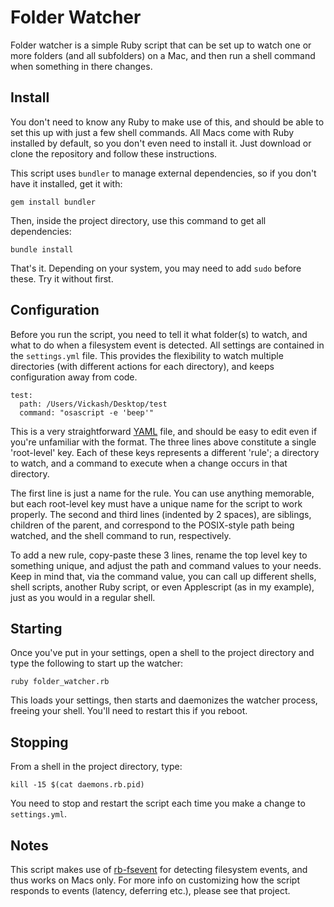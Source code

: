 # Folder Watcher

Folder watcher is a simple Ruby script that can be set up to watch one or more folders (and all subfolders) on a Mac, and then run a shell command when something in there changes.

## Install

You don't need to know any Ruby to make use of this, and should be able to set this up with just a few shell commands. All Macs come with Ruby installed by default, so you don't even need to install it. Just download or clone the repository and follow these instructions.

This script uses `bundler` to manage external dependencies, so if you don't have it installed, get it with:

    gem install bundler

Then, inside the project directory, use this command to get all dependencies:

	bundle install

That's it. Depending on your system, you may need to add `sudo` before these. Try it without first.

## Configuration

Before you run the script, you need to tell it what folder(s) to watch, and what to do when a filesystem event is detected. All settings are contained in the `settings.yml` file. This provides the flexibility to watch multiple directories (with different actions for each directory), and keeps configuration away from code.

    test:
      path: /Users/Vickash/Desktop/test
      command: "osascript -e 'beep'"

This is a very straightforward [YAML](http://en.wikipedia.org/wiki/YAML) file, and should be easy to edit even if you're unfamiliar with the format. The three lines above constitute a single 'root-level' key. Each of these keys represents a different 'rule'; a directory to watch, and a command to execute when a change occurs in that directory.

The first line is just a name for the rule. You can use anything memorable, but each root-level key must have a unique name for the script to work properly. The second and third lines (indented by 2 spaces), are siblings, children of the parent, and correspond to the POSIX-style path being watched, and the shell command to run, respectively.

To add a new rule, copy-paste these 3 lines, rename the top level key to something unique, and adjust the path and command values to your needs. Keep in mind that, via the command value, you can call up different shells, shell scripts, another Ruby script, or even Applescript (as in my example), just as you would in a regular shell.

## Starting

Once you've put in your settings, open a shell to the project directory and type the following to start up the watcher:

    ruby folder_watcher.rb

This loads your settings, then starts and daemonizes the watcher process, freeing your shell. You'll need to restart this if you reboot.

## Stopping

From a shell in the project directory, type:

    kill -15 $(cat daemons.rb.pid)

You need to stop and restart the script each time you make a change to `settings.yml`.

## Notes

This script makes use of [rb-fsevent](https://github.com/thibaudgg/rb-fsevent/) for detecting filesystem events, and thus works on Macs only. For more info on customizing how the script responds to events (latency, deferring etc.), please see that project.

